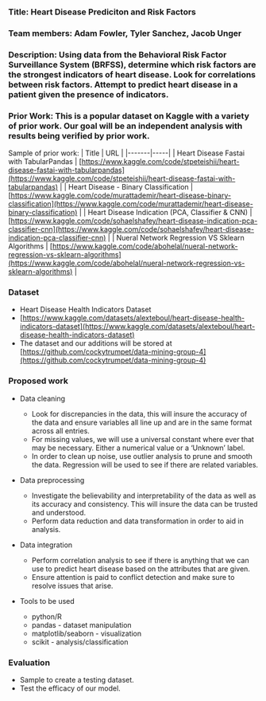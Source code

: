 ### **Title:** Heart Disease Prediciton and Risk Factors

### **Team members:** Adam Fowler, Tyler Sanchez, Jacob Unger

### **Description:** Using data from the Behavioral Risk Factor Surveillance System (BRFSS), determine which risk factors are the strongest indicators of heart disease. Look for correlations between risk factors. Attempt to predict heart disease in a patient given the presence of indicators.

### **Prior Work:** This is a popular dataset on Kaggle with a variety of prior work. Our goal will be an independent analysis with results being verified by prior work.

Sample of prior work:
| Title | URL |
|-------|-----|
| Heart Disease Fastai with TabularPandas | [https://www.kaggle.com/code/stpeteishii/heart-disease-fastai-with-tabularpandas](https://www.kaggle.com/code/stpeteishii/heart-disease-fastai-with-tabularpandas) |
| Heart Disease - Binary Classification | [https://www.kaggle.com/code/murattademir/heart-disease-binary-classification](https://www.kaggle.com/code/murattademir/heart-disease-binary-classification) |
| Heart Disease Indication (PCA, Classifier & CNN) | [https://www.kaggle.com/code/sohaelshafey/heart-disease-indication-pca-classifier-cnn](https://www.kaggle.com/code/sohaelshafey/heart-disease-indication-pca-classifier-cnn) |
| Nueral Network Regression VS Sklearn Algorithms | [https://www.kaggle.com/code/abohelal/nueral-network-regression-vs-sklearn-algorithms](https://www.kaggle.com/code/abohelal/nueral-network-regression-vs-sklearn-algorithms) |


### **Dataset**
- Heart Disease Health Indicators Dataset
- [https://www.kaggle.com/datasets/alexteboul/heart-disease-health-indicators-dataset](https://www.kaggle.com/datasets/alexteboul/heart-disease-health-indicators-dataset)
- The dataset and our additions will be stored at [https://github.com/cockytrumpet/data-mining-group-4](https://github.com/cockytrumpet/data-mining-group-4)

### **Proposed work**
- Data cleaning
   -	Look for discrepancies in the data, this will insure the accuracy of the data and ensure variables all line up and are in the same format across all entries.
   -  	For missing values, we will use a universal constant where ever that may be necessary. Either a numerical value or a ‘Unknown’ label. 
   -	In order to clean up noise, use outlier analysis to prune and smooth the data. Regression will be used to see if there are related variables. 

- Data preprocessing
  - Investigate the believability and interpretability of the data as well as its accuracy and consistency. This will insure the data can be trusted and understood.
  - Perform data reduction and data transformation in order to aid in analysis.

- Data integration
  - Perform correlation analysis to see if there is anything that we can use to predict heart disease based on the attributes that are given. 
  - Ensure attention is paid to conflict detection and make sure to resolve issues that arise.


- Tools to be used 
  - python/R
  - pandas - dataset manipulation
  - matplotlib/seaborn - visualization
  - scikit - analysis/classification

### **Evaluation**
- Sample to create a testing dataset. 
- Test the efficacy of our model.
